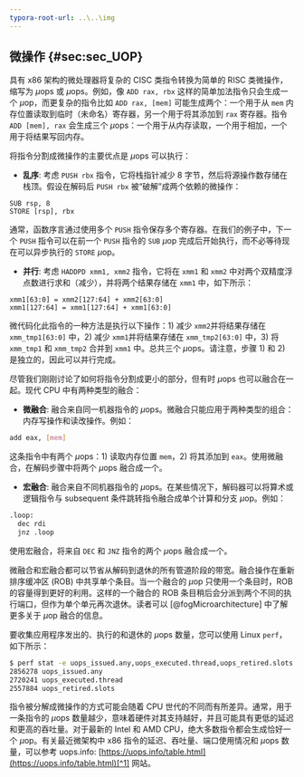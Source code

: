 ```yaml
---
typora-root-url: ..\..\img
---
```


## 微操作 {#sec:sec_UOP}

具有 x86 架构的微处理器将复杂的 CISC 类指令转换为简单的 RISC 类微操作，缩写为 $\mu$ops 或 $\mu$ops。例如，像 `ADD rax, rbx` 这样的简单加法指令只会生成一个 $\mu$op，而更复杂的指令比如 `ADD rax, [mem]` 可能生成两个：一个用于从 `mem` 内存位置读取到临时（未命名）寄存器，另一个用于将其添加到 `rax` 寄存器。指令 `ADD [mem], rax` 会生成三个 $\mu$ops：一个用于从内存读取，一个用于相加，一个用于将结果写回内存。

将指令分割成微操作的主要优点是 $\mu$ops 可以执行：

* **乱序**: 考虑 `PUSH rbx` 指令，它将栈指针减少 8 字节，然后将源操作数存储在栈顶。假设在解码后 `PUSH rbx` 被“破解”成两个依赖的微操作：

```
SUB rsp, 8
STORE [rsp], rbx
```

通常，函数序言通过使用多个 `PUSH` 指令保存多个寄存器。在我们的例子中，下一个 `PUSH` 指令可以在前一个 `PUSH` 指令的 `SUB` $\mu$op 完成后开始执行，而不必等待现在可以异步执行的 `STORE` $\mu$op。

* **并行**: 考虑 `HADDPD xmm1, xmm2` 指令，它将在 `xmm1` 和 `xmm2` 中对两个双精度浮点数进行求和（减少），并将两个结果存储在 `xmm1` 中，如下所示：

```
xmm1[63:0] = xmm2[127:64] + xmm2[63:0]
xmm1[127:64] = xmm1[127:64] + xmm1[63:0]
```

微代码化此指令的一种方法是执行以下操作：1) 减少 `xmm2`并将结果存储在 `xmm_tmp1[63:0]` 中，2) 减少 `xmm1`并将结果存储在 `xmm_tmp2[63:0]` 中，3) 将 `xmm_tmp1` 和 `xmm_tmp2` 合并到 `xmm1` 中。总共三个 $\mu$ops。请注意，步骤 1) 和 2) 是独立的，因此可以并行完成。

尽管我们刚刚讨论了如何将指令分割成更小的部分，但有时 $\mu$ops 也可以融合在一起。现代 CPU 中有两种类型的融合：

* **微融合**: 融合来自同一机器指令的 $\mu$ops。微融合只能应用于两种类型的组合：内存写操作和读改操作。例如：

```bash
add eax, [mem]
```

这条指令中有两个 $\mu$ops：1) 读取内存位置 `mem`，2) 将其添加到 `eax`。使用微融合，在解码步骤中将两个 $\mu$ops 融合成一个。

* **宏融合**: 融合来自不同机器指令的 $\mu$ops。在某些情况下，解码器可以将算术或逻辑指令与 subsequent 条件跳转指令融合成单个计算和分支 $\mu$op。例如：

```bash
.loop:
  dec rdi
  jnz .loop
```

使用宏融合，将来自 `DEC` 和 `JNZ` 指令的两个 $\mu$ops 融合成一个。

微融合和宏融合都可以节省从解码到退休的所有管道阶段的带宽。融合操作在重新排序缓冲区 (ROB) 中共享单个条目。当一个融合的 $\mu$op 只使用一个条目时，ROB 的容量得到更好的利用。这样的一个融合的 ROB 条目稍后会分派到两个不同的执行端口，但作为单个单元再次退休。读者可以 [@fogMicroarchitecture] 中了解更多关于 $\mu$op 融合的信息。

要收集应用程序发出的、执行的和退休的 $\mu$ops 数量，您可以使用 Linux `perf`，如下所示：

```bash
$ perf stat -e uops_issued.any,uops_executed.thread,uops_retired.slots -- ./a.exe
2856278 uops_issued.any
2720241 uops_executed.thread
2557884 uops_retired.slots
```

指令被分解成微操作的方式可能会随着 CPU 世代的不同而有所差异。通常，用于一条指令的 $\mu$ops 数量越少，意味着硬件对其支持越好，并且可能具有更低的延迟和更高的吞吐量。对于最新的 Intel 和 AMD CPU，绝大多数指令都会生成恰好一个 $\mu$op。有关最近微架构中 x86 指令的延迟、吞吐量、端口使用情况和 $\mu$ops 数量，可以参考 uops.info: [https://uops.info/table.html](https://uops.info/table.html)[^1] 网站。

[^1]: 指令延迟和吞吐量 - [https://uops.info/table.html](https://uops.info/table.html)
